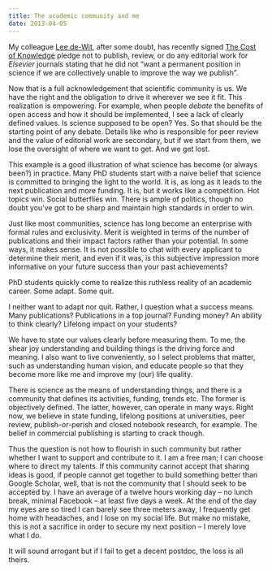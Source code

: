 ```yaml
---
title: The academic community and me
date: 2013-04-05
---
```


My colleague [Lee de-Wit](https://perswww.kuleuven.be/~u0064325/), after some doubt, has recently signed [The Cost of Knowledge](http://thecostofknowledge.com/) pledge not to publish, review, or do any editorial work for *Elsevier* journals stating that he did not “want a permanent position in science if we are collectively unable to improve the way we publish”.

Now that is a full acknowledgement that scientific community is us. We have the right and the obligation to drive it wherever we see it fit. This realization is empowering. For example, when people *debate* the benefits of open access and how it should be implemented, I see a lack of clearly defined values. Is science supposed to be open? Yes. So that should be the starting point of any debate. Details like who is responsible for peer review and the value of editorial work are secondary, but if we start from them, we lose the oversight of where we want to get. And we get lost.

This example is a good illustration of what science has become (or always been?) in practice. Many PhD students start with a naive belief that science is committed to bringing the light to the world. It is, as long as it leads to the next publication and more funding. It is, but it works like a competition. Hot topics win. Social butterflies win. There is ample of politics, though no doubt you’ve got to be sharp and maintain high standards in order to win.

Just like most communities, science has long become an enterprise with formal rules and exclusivity. Merit is weighted in terms of the number of publications and their impact factors rather than your potential. In some ways, it makes sense. It is not possible to chat with every applicant to determine their merit, and even if it was, is this subjective impression more informative on your future success than your past achievements?

PhD students quickly come to realize this ruthless reality of an academic career. Some adapt. Some quit.

I neither want to adapt nor quit. Rather, I question what a success means. Many publications? Publications in a top journal? Funding money? An ability to think clearly? Lifelong impact on your students?

We have to state our values clearly before measuring them. To me, the shear joy understanding and building things is the driving force and meaning. I also want to live conveniently, so I select problems that matter, such as understanding human vision, and educate people so that they become more like me and improve my (our) life quality.

There is science as the means of understanding things, and there is a community that defines its activities, funding, trends etc. The former is objectively defined. The latter, however, can operate in many ways. Right now, we believe in state funding, lifelong positions at universities, peer review, publish-or-perish and closed notebook research, for example. The belief in commercial publishing is starting to crack though.

Thus the question is not how to flourish in such community but rather whether I want to support and contribute to it. I am a free man; I can choose where to direct my talents. If this community cannot accept that sharing ideas is good, if people cannot get together to build something better than Google Scholar, well, that is not the community that I should seek to be accepted by. I have an average of a twelve hours working day – no lunch break, minimal Facebook – at least five days a week. At the end of the day my eyes are so tired I can barely see three meters away, I frequently get home with headaches, and I lose on my social life. But make no mistake, this is not a sacrifice in order to secure my next position – I merely love what I do.

It will sound arrogant but if I fail to get a decent postdoc, the loss is all theirs.
